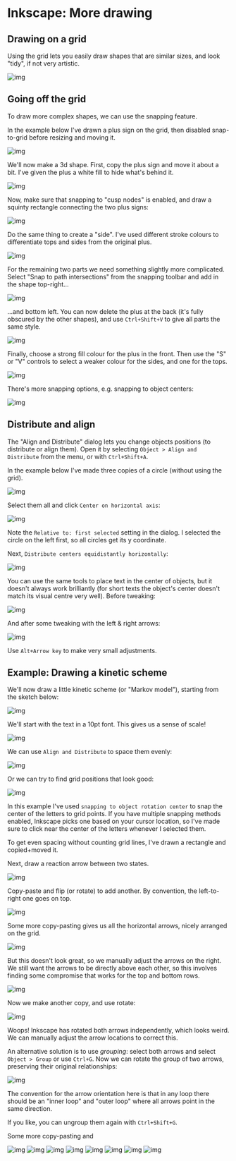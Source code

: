 # Inkscape: More drawing

## Drawing on a grid

Using the grid lets you easily draw shapes that are similar sizes, and look "tidy", if not very artistic.

![img](./figures-2/shapes.png)

## Going off the grid

To draw more complex shapes, we can use the snapping feature.

In the example below I've drawn a plus sign on the grid, then disabled snap-to-grid before resizing and moving it.

![img](./figures-2/shapes-3d-1.png)

We'll now make a 3d shape.
First, copy the plus sign and move it about a bit.
I've given the plus a white fill to hide what's behind it.

![img](./figures-2/shapes-3d-2.png)

Now, make sure that snapping to "cusp nodes" is enabled, and draw a squinty rectangle connecting the two plus signs:

![img](./figures-2/shapes-3d-3.png)

Do the same thing to create a "side".
I've used different stroke colours to differentiate tops and sides from the original plus.

![img](./figures-2/shapes-3d-4.png)

For the remaining two parts we need something slightly more complicated.
Select "Snap to path intersections" from the snapping toolbar and add in the shape top-right...

![img](./figures-2/shapes-3d-5.png)

...and bottom left.
You can now delete the plus at the back (it's fully obscured by the other shapes), and use `Ctrl+Shift+V` to give all parts the same style.

![img](./figures-2/shapes-3d-6.png)

Finally, choose a strong fill colour for the plus in the front.
Then use the "S" or "V" controls to select a weaker colour for the sides, and one for the tops.

![img](./figures-2/shapes-3d-7.png)

There's more snapping options, e.g. snapping to object centers:

![img](./figures-2/shapes-3d-8.png)

## Distribute and align

The "Align and Distribute" dialog lets you change objects positions (to distribute or align them).
Open it by selecting `Object > Align and Distribute` from the menu, or with `Ctrl+Shift+A`.

In the example below I've made three copies of a circle (without using the grid).

![img](./figures-2/distr-1.png)

Select them all and click `Center on horizontal axis`:

![img](./figures-2/distr-2.png)

Note the `Relative to: first selected` setting in the dialog.
I selected the circle on the left first, so all circles get its y coordinate.

Next, `Distribute centers equidistantly horizontally`:

![img](./figures-2/distr-3.png)

You can use the same tools to place text in the center of objects, but it doesn't always work brilliantly (for short texts the object's center doesn't match its visual centre very well).
Before tweaking:

![img](./figures-2/distr-4.png)

And after some tweaking with the left & right arrows:

![img](./figures-2/distr-5.png)

Use `Alt+Arrow key` to make very small adjustments.

## Example: Drawing a kinetic scheme

We'll now draw a little kinetic scheme (or "Markov model"), starting from the sketch below:

![img](./figures-2/markov-1.jpg)

We'll start with the text in a 10pt font.
This gives us a sense of scale!

![img](./figures-2/markov-2.png)

We can use `Align and Distribute` to space them evenly:

![img](./figures-2/markov-3.png)

Or we can try to find grid positions that look good:

![img](./figures-2/markov-4.png)

In this example I've used `snapping to object rotation center` to snap the center of the letters to grid points.
If you have multiple snapping methods enabled, Inkscape picks one based on your cursor location, so I've made sure to click near the center of the letters whenever I selected them.

To get even spacing without counting grid lines, I've drawn a rectangle and copied+moved it.

Next, draw a reaction arrow between two states.

![img](./figures-2/markov-5.png)

Copy-paste and flip (or rotate) to add another.
By convention, the left-to-right one goes on top.

![img](./figures-2/markov-6.png)

Some more copy-pasting gives us all the horizontal arrows, nicely arranged on the grid.

![img](./figures-2/markov-7.png)

But this doesn't look great, so we manually adjust the arrows on the right.
We still want the arrows to be directly above each other, so this involves finding some compromise that works for the top and bottom rows.

![img](./figures-2/markov-8.png)

Now we make another copy, and use rotate:

![img](./figures-2/markov-9.png)

Woops!
Inkscape has rotated both arrows independently, which looks weird.
We can manually adjust the arrow locations to correct this.

An alternative solution is to use *grouping*: select both arrows and select `Object > Group` or use `Ctrl+G`.
Now we can rotate the group of two arrows, preserving their original relationships:

![img](./figures-2/markov-10.png)

The convention for the arrow orientation here is that in any loop there should be an "inner loop" and "outer loop" where all arrows point in the same direction.

If you like, you can ungroup them again with `Ctrl+Shift+G`.

Some more copy-pasting and 

![img](./figures-2/markov-11.png)
![img](./figures-2/markov-12.png)
![img](./figures-2/markov-13.png)
![img](./figures-2/markov-14.png)
![img](./figures-2/markov-15.png)
![img](./figures-2/markov-16.png)
![img](./figures-2/markov-17.png)
![img](./figures-2/markov-18.png)

